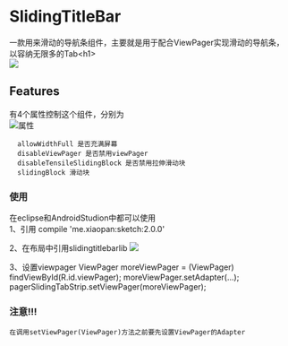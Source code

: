 
SlidingTitleBar
===================================
  一款用来滑动的导航条组件，主要就是用于配合ViewPager实现滑动的导航条，以容纳无限多的Tab\<h1\><br />
 ![](https://github.com/heavenxue/SlidingTitleBar/raw/master/docs/截图.png)

Features
-----------------------------------
  有4个属性控制这个组件，分别为<br />
  ![属性](https://github.com/heavenxue/SlidingTitleBar/raw/master/docs/attr.png "属性")

      allowWidthFull 是否充满屏幕
      disableViewPager 是否禁用viewPager
      disableTensileSlidingBlock 是否禁用拉伸滑动块
      slidingBlock 滑动块
  
### 使用
  在eclipse和AndroidStudion中都可以使用<br />
  1、引用
      compile 'me.xiaopan:sketch:2.0.0'

  2、在布局中引用slidingtitlebarlib
     ![](https://github.com/heavenxue/SlidingTitleBar/raw/master/docs/1.png)

   3、设置viewpager
      ViewPager moreViewPager = (ViewPager) findViewById(R.id.viewPager);
      moreViewPager.setAdapter(...);
      pagerSlidingTabStrip.setViewPager(moreViewPager);


### 注意!!!
    在调用setViewPager(ViewPager)方法之前要先设置ViewPager的Adapter
        
